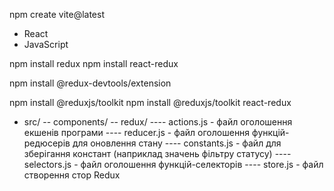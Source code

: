 npm create vite@latest

- React
- JavaScript

npm install redux
npm install react-redux

npm install @redux-devtools/extension

npm install @reduxjs/toolkit
npm install @reduxjs/toolkit react-redux

- src/
  -- components/
  -- redux/
  ---- actions.js - файл оголошення екшенів програми
  ---- reducer.js - файл оголошення функцій-редюсерів для оновлення стану
  ---- constants.js - файл для зберігання констант (наприклад значень фільтру статусу)
  ---- selectors.js - файл оголошення функцій-селекторів
  ---- store.js - файл створення стор Redux
